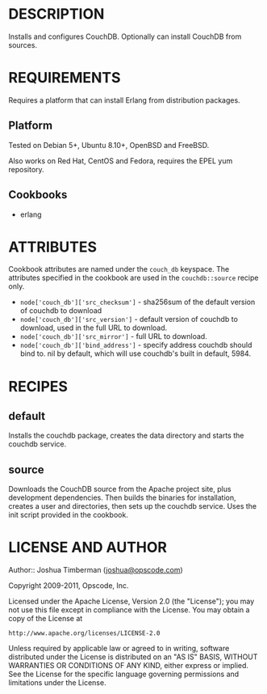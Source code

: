 DESCRIPTION
===========

Installs and configures CouchDB. Optionally can install CouchDB from sources.

REQUIREMENTS
============

Requires a platform that can install Erlang from distribution packages.

## Platform

Tested on Debian 5+, Ubuntu 8.10+, OpenBSD and FreeBSD.

Also works on Red Hat, CentOS and Fedora, requires the EPEL yum repository.

## Cookbooks

* erlang

ATTRIBUTES
==========

Cookbook attributes are named under the `couch_db` keyspace. The attributes specified in the cookbook are used in the `couchdb::source` recipe only.

* `node['couch_db']['src_checksum']` - sha256sum of the default version of couchdb to download
* `node['couch_db']['src_version']` - default version of couchdb to download, used in the full URL to download.
* `node['couch_db']['src_mirror']` - full URL to download.
* `node['couch_db']['bind_address']` - specify address couchdb should
  bind to. nil by default, which will use couchdb's built in default, 5984.

RECIPES
=======

default
-------

Installs the couchdb package, creates the data directory and starts the couchdb service.

source
------

Downloads the CouchDB source from the Apache project site, plus development dependencies. Then builds the binaries for installation, creates a user and directories, then sets up the couchdb service. Uses the init script provided in the cookbook.

LICENSE AND AUTHOR
==================

Author:: Joshua Timberman (<joshua@opscode.com>)

Copyright 2009-2011, Opscode, Inc.

Licensed under the Apache License, Version 2.0 (the "License");
you may not use this file except in compliance with the License.
You may obtain a copy of the License at

    http://www.apache.org/licenses/LICENSE-2.0

Unless required by applicable law or agreed to in writing, software
distributed under the License is distributed on an "AS IS" BASIS,
WITHOUT WARRANTIES OR CONDITIONS OF ANY KIND, either express or implied.
See the License for the specific language governing permissions and
limitations under the License.
